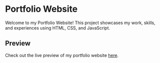 # Portfolio Website

Welcome to my Portfolio Website! This project showcases my work, skills, and experiences using HTML, CSS, and JavaScript.

## Preview

Check out the live preview of my portfolio website  [here](https://ansh-prasad.github.io/Portfolio/).
